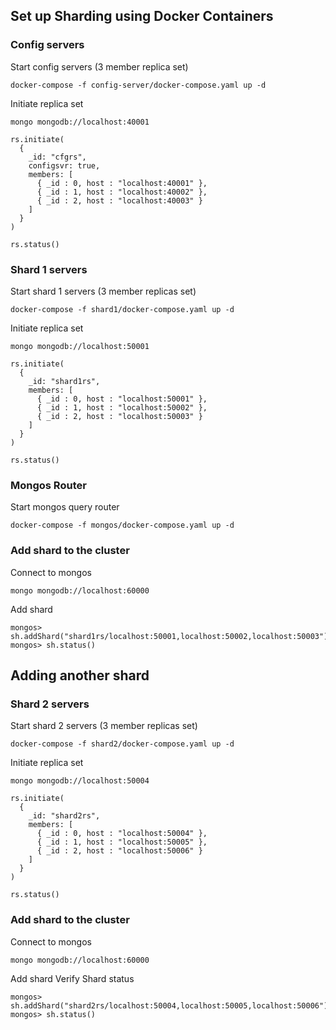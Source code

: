## Set up Sharding using Docker Containers

### Config servers
Start config servers (3 member replica set)
```
docker-compose -f config-server/docker-compose.yaml up -d
```
Initiate replica set
```
mongo mongodb://localhost:40001
```
```
rs.initiate(
  {
    _id: "cfgrs",
    configsvr: true,
    members: [
      { _id : 0, host : "localhost:40001" },
      { _id : 1, host : "localhost:40002" },
      { _id : 2, host : "localhost:40003" }
    ]
  }
)

rs.status()
```

### Shard 1 servers
Start shard 1 servers (3 member replicas set)
```
docker-compose -f shard1/docker-compose.yaml up -d
```
Initiate replica set
```
mongo mongodb://localhost:50001
```
```
rs.initiate(
  {
    _id: "shard1rs",
    members: [
      { _id : 0, host : "localhost:50001" },
      { _id : 1, host : "localhost:50002" },
      { _id : 2, host : "localhost:50003" }
    ]
  }
)

rs.status()
```

### Mongos Router
Start mongos query router
```
docker-compose -f mongos/docker-compose.yaml up -d
```

### Add shard to the cluster
Connect to mongos
```
mongo mongodb://localhost:60000
```
Add shard
```
mongos> sh.addShard("shard1rs/localhost:50001,localhost:50002,localhost:50003")
mongos> sh.status()
```
## Adding another shard
### Shard 2 servers
Start shard 2 servers (3 member replicas set)
```
docker-compose -f shard2/docker-compose.yaml up -d
```
Initiate replica set
```
mongo mongodb://localhost:50004
```
```
rs.initiate(
  {
    _id: "shard2rs",
    members: [
      { _id : 0, host : "localhost:50004" },
      { _id : 1, host : "localhost:50005" },
      { _id : 2, host : "localhost:50006" }
    ]
  }
)

rs.status()
```
### Add shard to the cluster
Connect to mongos
```
mongo mongodb://localhost:60000

```
Add shard
Verify Shard status
```
mongos> sh.addShard("shard2rs/localhost:50004,localhost:50005,localhost:50006")
mongos> sh.status()
```
